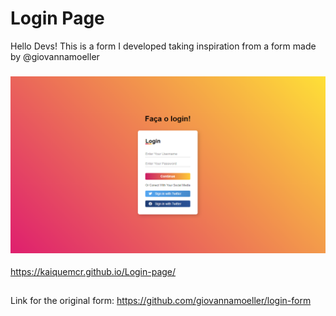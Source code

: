 # Login Page

Hello Devs! This is a form I developed taking inspiration from a form made by @giovannamoeller

<h3 align="center">
        <img src="./github/login-page.png" />
    </h3>

https://kaiquemcr.github.io/Login-page/

##

Link for the original form:
https://github.com/giovannamoeller/login-form
